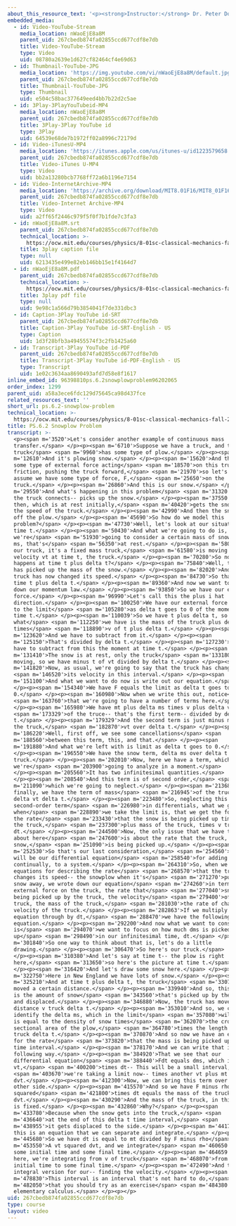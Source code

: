 ```yaml
---
about_this_resource_text: '<p><strong>Instructor:</strong> Dr. Peter Dourmashkin</p>'
embedded_media:
  - id: Video-YouTube-Stream
    media_location: nWaoEjE8a8M
    parent_uid: 267cbedb874fa02855ccd677cdf8e7db
    title: Video-YouTube-Stream
    type: Video
    uid: 08780a2639e1d627cf82464cf4e69d63
  - id: Thumbnail-YouTube-JPG
    media_location: 'https://img.youtube.com/vi/nWaoEjE8a8M/default.jpg'
    parent_uid: 267cbedb874fa02855ccd677cdf8e7db
    title: Thumbnail-YouTube-JPG
    type: Thumbnail
    uid: e504c58bac377649eed4bb7b22d2c5ae
  - id: 3Play-3PlayYouTubeid-MP4
    media_location: nWaoEjE8a8M
    parent_uid: 267cbedb874fa02855ccd677cdf8e7db
    title: 3Play-3Play YouTube id
    type: 3Play
    uid: 64539e68de7b1972ff02a8996c72179d
  - id: Video-iTunesU-MP4
    media_location: 'https://itunes.apple.com/us/itunes-u/id1223579658'
    parent_uid: 267cbedb874fa02855ccd677cdf8e7db
    title: Video-iTunes U-MP4
    type: Video
    uid: bb2a13280bcb7768ff72a6b1196e7154
  - id: Video-InternetArchive-MP4
    media_location: 'https://archive.org/download/MIT8.01F16/MIT8_01F16_W06PS02_360p.mp4'
    parent_uid: 267cbedb874fa02855ccd677cdf8e7db
    title: Video-Internet Archive-MP4
    type: Video
    uid: a2ff65f2446c979f5f0f7b1fde7c3fa3
  - id: nWaoEjE8a8M.srt
    parent_uid: 267cbedb874fa02855ccd677cdf8e7db
    technical_location: >-
      https://ocw.mit.edu/courses/physics/8-01sc-classical-mechanics-fall-2016/week-6-continuous-mass-transfer/ps.6.2-snowplow-problem/ps.6.2-snowplow-problem/nWaoEjE8a8M.srt
    title: 3play caption file
    type: null
    uid: 6213435e499e82eb146bb15e1f4164d7
  - id: nWaoEjE8a8M.pdf
    parent_uid: 267cbedb874fa02855ccd677cdf8e7db
    technical_location: >-
      https://ocw.mit.edu/courses/physics/8-01sc-classical-mechanics-fall-2016/week-6-continuous-mass-transfer/ps.6.2-snowplow-problem/ps.6.2-snowplow-problem/nWaoEjE8a8M.pdf
    title: 3play pdf file
    type: null
    uid: 9e98c1a566d79b3854041f7de331dbc3
  - id: Caption-3Play YouTube id-SRT
    parent_uid: 267cbedb874fa02855ccd677cdf8e7db
    title: Caption-3Play YouTube id-SRT-English - US
    type: Caption
    uid: 1d3f28bfb3a49455574f3c2fb1425a60
  - id: Transcript-3Play YouTube id-PDF
    parent_uid: 267cbedb874fa02855ccd677cdf8e7db
    title: Transcript-3Play YouTube id-PDF-English - US
    type: Transcript
    uid: 1e02c3634aa8690493afd7d58e8f1617
inline_embed_id: 96398810ps.6.2snowplowproblem96202065
order_index: 1299
parent_uid: a58a3ece6fdc129d75645ca98d437fce
related_resources_text: ''
short_url: ps.6.2-snowplow-problem
technical_location: >-
  https://ocw.mit.edu/courses/physics/8-01sc-classical-mechanics-fall-2016/week-6-continuous-mass-transfer/ps.6.2-snowplow-problem/ps.6.2-snowplow-problem
title: PS.6.2 Snowplow Problem
transcript: >-
  <p><span m='3520'>Let's consider another example of continuous mass
  transfer.</span> </p><p><span m='6710'>Suppose we have a truck, and that
  truck</span> <span m='9960'>has some type of plow.</span> </p><p><span
  m='12610'>And it's plowing snow.</span> </p><p><span m='15620'>And there's
  some type of external force acting</span> <span m='18570'>on this truck,
  friction, pushing the truck forward,</span> <span m='21970'>so let's just
  assume we have some type of force, F,</span> <span m='25650'>on the
  truck.</span> </p><p><span m='26860'>And this is our snow.</span> </p><p><span
  m='29550'>And what's happening in this problem</span> <span m='31320'>is that
  the truck connects-- picks up the snow.</span> </p><p><span m='37550'>And
  then, which is at rest initially,</span> <span m='40420'>gets the snow up to
  the speed of the truck.</span> </p><p><span m='42990'>And then the snow falls
  off the plow.</span> </p><p><span m='45690'>So how do we model this
  problem?</span> </p><p><span m='47730'>Well, let's look at our situation at
  time t.</span> </p><p><span m='50430'>And what we're going to do is,
  we're</span> <span m='51930'>going to consider a certain mass of snow, delta
  ms, that's</span> <span m='56350'>at rest.</span> </p><p><span m='58070'>And
  our truck, it's a fixed mass truck,</span> <span m='61580'>is moving with a
  velocity vt at time t, the truck.</span> </p><p><span m='70280'>So now, what
  happens at time t plus delta t?</span> </p><p><span m='75840'>Well, the truck
  has picked up the mass of the snow.</span> </p><p><span m='82020'>And the
  truck has now changed its speed.</span> </p><p><span m='84730'>So that's at
  time t plus delta t.</span> </p><p><span m='89360'>And now we want to write
  down our momentum law.</span> </p><p><span m='93850'>So we have our external
  force.</span> </p><p><span m='96990'>Let's call this the plus i hat
  direction.</span> </p><p><span m='100250'>We have our external force is equal
  to the limit</span> <span m='105280'>as delta t goes to 0 of the momentum at
  time t.</span> </p><p><span m='110039'>So we have t plus delta t, so
  what</span> <span m='112250'>we have is the mass of the truck plus delta ms
  times</span> <span m='118890'>v of t plus delta t.</span> </p><p><span
  m='123620'>And we have to subtract from it.</span> </p><p><span
  m='125150'>That's divided by delta t.</span> </p><p><span m='127230'>And we
  have to subtract from this the moment at time t.</span> </p><p><span
  m='131410'>The snow is at rest, only the truck</span> <span m='133180'>is
  moving, so we have minus t of vt divided by delta t.</span> </p><p><span
  m='141820'>Now, as usual, we're going to say that the truck has changed</span>
  <span m='146520'>its velocity in this interval.</span> </p><p><span
  m='151100'>And what we want to do now is write out our equation.</span>
  </p><p><span m='154340'>We have F equals the limit as delta t goes to
  0.</span> </p><p><span m='160980'>Now when we write this out, notice</span>
  <span m='163760'>that we're going to have a number of terms here.</span>
  </p><p><span m='165980'>We have mt plus delta ms times v plus delta v</span>
  <span m='173329'>of the truce-- that's the first term-- divided by delta
  t.</span> </p><p><span m='179329'>And the second term is just minus mass of
  the truck,</span> <span m='182870'>vt over delta t.</span> </p><p><span
  m='186220'>Well, first off, we see some cancellations</span> <span
  m='188560'>between this term, this, and that.</span> </p><p><span
  m='191880'>And what we're left with is limit as delta t goes to 0.</span>
  </p><p><span m='196550'>We have the snow term, delta ms over delta t times the
  truck.</span> </p><p><span m='202010'>Now, here we have a term, which
  we're</span> <span m='203900'>going to analyze in a moment.</span>
  </p><p><span m='205560'>It has two infinitesimal quantities.</span>
  </p><p><span m='208540'>And this term is of second order,</span> <span
  m='211090'>which we're going to neglect.</span> </p><p><span m='213680'>And
  finally, we have the term of mass</span> <span m='216945'>of the truck times
  delta vt delta t.</span> </p><p><span m='223480'>So, neglecting this
  second-order term</span> <span m='226980'>in differentials, what we get
  when</span> <span m='228890'>we take the limit is, that we get the force is
  the rate</span> <span m='233430'>that the snow is being picked up times v of
  the truck,</span> <span m='237300'>plus mass of the truck, times v truck,
  dt.</span> </p><p><span m='244500'>Now, the only issue that we have to think
  about here</span> <span m='247600'>is about the rate that the truck, the
  snow,</span> <span m='251090'>is being picked up.</span> </p><p><span
  m='252530'>So that's our last consideration,</span> <span m='254560'>but this
  will be our differential equation</span> <span m='258540'>for adding mass,
  continually, to a system.</span> </p><p><span m='264310'>So, when we found our
  equations for describing the rate</span> <span m='268570'>that the truck
  changes its speed-- the snowplow when it's</span> <span m='271270'>pushing
  snow away, we wrote down our equation</span> <span m='274260'>in terms of the
  external force on the truck, the rate that</span> <span m='277040'>snow is
  being picked up by the truck, the velocity</span> <span m='279400'>of the
  truck, the mass of the truck,</span> <span m='281030'>the rate of change of
  velocity of the truck.</span> </p><p><span m='282863'>If we multiply our
  equation through by dt,</span> <span m='288470'>we have the following
  equation.</span> </p><p><span m='292200'>And now what we want to consider
  is</span> <span m='294070'>we want to focus on how much dms is picked
  up</span> <span m='298490'>in our infinitesimal time, dt.</span> </p><p><span
  m='301840'>So one way to think about that is, let's do a little
  drawing.</span> </p><p><span m='306470'>So here's our truck.</span>
  </p><p><span m='310380'>And let's say at time t-- the plow is right
  here,</span> <span m='313650'>so here's the picture at time t.</span>
  </p><p><span m='316420'>And let's draw some snow here.</span> </p><p><span
  m='322750'>Here in New England we have lots of snow.</span> </p><p><span
  m='325210'>And at time t plus delta t, the truck</span> <span m='330700'>has
  moved a certain distance.</span> </p><p><span m='339940'>And so, this quantity
  is the amount of snow</span> <span m='343560'>that's picked up by the truck
  and displaced.</span> </p><p><span m='346880'>Now, the truck has moved a
  distance v truck delta t.</span> </p><p><span m='353010'>And so, we can
  identify the delta ms, which in the limit</span> <span m='357080'>will be dms,
  is equal to the density of snow times</span> <span m='362070'>the cross
  sectional area of the plow,</span> <span m='364780'>times the length v of
  truck delta t.</span> </p><p><span m='370870'>And so now we have an expression
  for the rate</span> <span m='373820'>that the mass is being picked up in this
  time interval.</span> </p><p><span m='378170'>And we can write that in the
  following way.</span> </p><p><span m='384920'>That we see that our
  differential equation</span> <span m='388440'>Fdt equals dms, which is rho A
  vt,</span> <span m='400200'>times dt-- This will be a small interval,</span>
  <span m='403670'>we're taking a limit now-- times another vt plus mt
  dvt.</span> </p><p><span m='412300'>Now, we can bring this term over to the
  other side.</span> </p><p><span m='415570'>And so we have F minus rho A vt
  squared</span> <span m='421800'>times dt equals the mass of the truck times
  dvt.</span> </p><p><span m='430290'>And the mass of the truck, in this case,
  is fixed.</span> </p><p><span m='432860'>Why?</span> </p><p><span
  m='433780'>Because when the snow gets into the truck,</span> <span
  m='436640'>at the end of this delta t time interval,</span> <span
  m='438955'>it gets displaced to the side.</span> </p><p><span m='441730'>So
  this is an equation that we can separate and integrate.</span> </p><p><span
  m='445680'>So we have dt is equal to mt divided by F minus rho</span> <span
  m='453550'>A vt squared dvt, and we integrate</span> <span m='460650'>from
  some initial time and some final time.</span> </p><p><span m='464659'>And
  here, we're integrating from v of truck</span> <span m='468070'>from some t
  initial time to some final time.</span> </p><p><span m='472490'>And that's our
  integral version for our-- finding the velocity.</span> </p><p><span
  m='478830'>This interval is an interval that's not hard to do,</span> <span
  m='482050'>that you should try as an exercise</span> <span m='484380'>in
  elementary calculus.</span> </p><p></p>
uid: 267cbedb874fa02855ccd677cdf8e7db
type: course
layout: video
---
```

